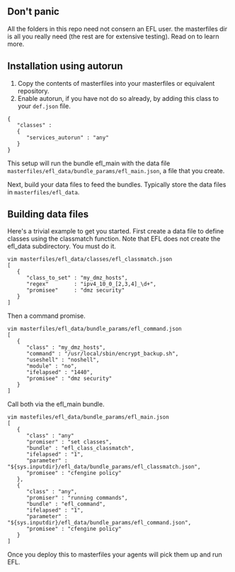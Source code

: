 ## Don't panic

All the folders in this repo need not consern an EFL user. the masterfiles dir
is all you really need (the rest are for extensive testing). Read on to learn more.

## Installation using autorun

1. Copy the contents of masterfiles into your masterfiles or equivalent repository.
1. Enable autorun, if you have not do so already, by adding this class to your ```def.json``` file.
```
{
   "classes" :
   {
      "services_autorun" : "any"
   }
}
```

This setup will run the bundle efl_main with the data file ```masterfiles/efl_data/bundle_params/efl_main.json```, a file that you create.

Next, build your data files to feed the bundles. Typically store the data files in ```masterfiles/efl_data```.

## Building data files

Here's a trivial example to get you started. First create a data file to define classes using the classmatch function. Note that EFL does not create the efl_data subdirectory. You must do it.
```
vim masterfiles/efl_data/classes/efl_classmatch.json
[
   {
      "class_to_set" : "my_dmz_hosts",
      "regex"        : "ipv4_10_0_[2,3,4]_\d+",
      "promisee"     : "dmz security"
   }
]
```

Then a command promise.
```
vim masterfiles/efl_data/bundle_params/efl_command.json
[
   {
      "class" : "my_dmz_hosts",
      "command" : "/usr/local/sbin/encrypt_backup.sh",
      "useshell" : "noshell",
      "module" : "no",
      "ifelapsed" : "1440",
      "promisee" : "dmz security"
   }
]
```

Call both via the efl_main bundle.
```
vim mastefiles/efl_data/bundle_params/efl_main.json
[
   {
      "class" : "any"
      "promiser" : "set classes",
      "bundle" : "efl_class_classmatch",
      "ifelapsed" : "1",
      "parameter" : "${sys.inputdir}/efl_data/bundle_params/efl_classmatch.json",
      "promisee" : "cfengine policy"
   },
   {
      "class" : "any",
      "promiser" : "running commands",
      "bundle" : "efl_command",
      "ifelapsed" : "1",
      "parameter" : "${sys.inputdir}/efl_data/bundle_params/efl_command.json",
      "promisee" : "cfengine policy"
   }
]
```

Once you deploy this to masterfiles your agents will pick them up and run EFL.

